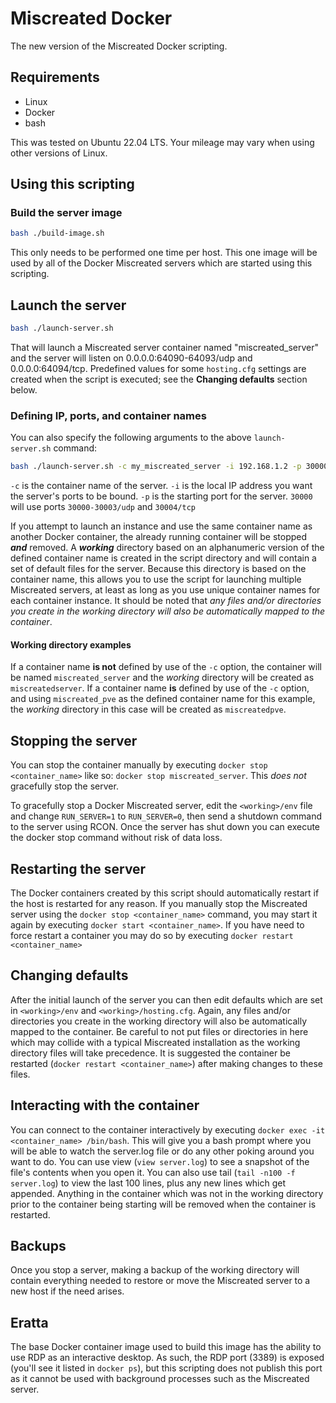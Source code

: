 # Miscreated Docker

The new version of the Miscreated Docker scripting.

## Requirements

* Linux
* Docker
* bash

This was tested on Ubuntu 22.04 LTS. Your mileage may vary when using other versions of Linux.

## Using this scripting

### Build the server image

```bash
bash ./build-image.sh
```

This only needs to be performed one time per host. This one image will be used by all of the Docker Miscreated servers which are started using this scripting.

## Launch the server

```bash
bash ./launch-server.sh
```

That will launch a Miscreated server container named "miscreated_server" and the server will listen on 0.0.0.0:64090-64093/udp and 0.0.0.0:64094/tcp. Predefined values for some `hosting.cfg` settings are created when the script is executed; see the **Changing defaults** section below.

### Defining IP, ports, and container names

You can also specify the following arguments to the above `launch-server.sh` command:

```bash
bash ./launch-server.sh -c my_miscreated_server -i 192.168.1.2 -p 30000
```

`-c` is the container name of the server.
`-i` is the local IP address you want the server's ports to be bound.
`-p` is the starting port for the server. `30000` will use ports `30000-30003/udp` and `30004/tcp`

If you attempt to launch an instance and use the same container name as another Docker container, the already running container will be stopped ***and*** removed. A ***working*** directory based on an alphanumeric version of the defined container name is created in the script directory and will contain a set of default files for the server. Because this directory is based on the container name, this allows you to use the script for launching multiple Miscreated servers, at least as long as you use unique container names for each container instance. It should be noted that *any files and/or directories you create in the working directory will also be automatically mapped to the container*.

#### Working directory examples

If a container name **is not** defined by use of the `-c` option, the container will be named `miscreated_server` and the *working* directory will be created as `miscreatedserver`. If a container name **is** defined by use of the `-c` option, and using `miscreated_pve` as the defined container name for this example, the *working* directory in this case will be created as `miscreatedpve`.

## Stopping the server

You can stop the container manually by executing `docker stop <container_name>` like so: `docker stop miscreated_server`. This *does not* gracefully stop the server.

To gracefully stop a Docker Miscreated server, edit the `<working>/env` file and change `RUN_SERVER=1` to `RUN_SERVER=0`, then send a shutdown command to the server using RCON. Once the server has shut down you can execute the docker stop command without risk of data loss.

## Restarting the server

The Docker containers created by this script should automatically restart if the host is restarted for any reason. If you manually stop the Miscreated server using the `docker stop <container_name>` command, you may start it again by executing `docker start <container_name>`. If you have need to force restart a container you may do so by executing `docker restart <container_name>`

## Changing defaults

After the initial launch of the server you can then edit defaults which are set in `<working>/env` and `<working>/hosting.cfg`. Again, any files and/or directories you create in the working directory will also be automatically mapped to the container. Be careful to not put files or directories in here which may collide with a typical Miscreated installation as the working directory files will take precedence. It is suggested the container be restarted (`docker restart <container_name>`) after making changes to these files.

## Interacting with the container

You can connect to the container interactively by executing `docker exec -it <container_name> /bin/bash`. This will give you a bash prompt where you will be able to watch the server.log file or do any other poking around you want to do. You can use view (`view server.log`) to see a snapshot of the file's contents when you open it. You can also use tail (`tail -n100 -f server.log`) to view the last 100 lines, plus any new lines which get appended. Anything in the container which was not in the working directory prior to the container being starting will be removed when the container is restarted.

## Backups

Once you stop a server, making a backup of the working directory will contain everything needed to restore or move the Miscreated server to a new host if the need arises.

## Eratta

The base Docker container image used to build this image has the ability to use RDP as an interactive desktop. As such, the RDP port (3389) is exposed (you'll see it listed in `docker ps`), but this scripting does not publish this port as it cannot be used with background processes such as the Miscreated server.
